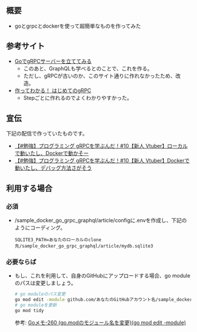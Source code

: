 # 

## 概要
+ goとgrpcとdockerを使って超簡単なものを作ってみた
## 参考サイト
+ [GoでgRPCサーバーを立ててみる](https://zenn.dev/k88t76/books/f3892660871ab2)
	+ このあと、GraphQLも学べるとのことで、これを作る。
	+ ただし、gRPCが古いのか、このサイト通りに作れなかったため、改造。
+ [作ってわかる！ はじめてのgRPC](https://zenn.dev/hsaki/books/golang-grpc-starting)
	+ Stepごとに作れるのでよくわかりやすかった。
## 宣伝
下記の配信で作っていたものです。
+ [【#勉強】プログラミング gRPCを学ぶんだ！#10【新人 Vtuber】ローカルで動いたし、Dockerで動かそー](https://youtu.be/-Biu6rp5MFA)
+ [【#勉強】プログラミング gRPCを学ぶんだ！#10【新人 Vtuber】Dockerで動いたし、デバッグ方法さがそう](https://youtu.be/P82WpfsDddo)

## 利用する場合
### 必須
+ /sample_docker_go_grpc_graphql/article/configに.envを作成し、下記のようにコーディング。
	~~~bash:.env
	SQLITE3_PATH=あなたのローカルのclone先/sample_docker_go_grpc_graphql/article/mydb.sqlite3
	~~~
### 必要ならば
+ もし、これを利用して、自身のGitHubにアップロードする場合、go moduleのパスは変更しましょう。
	```bash
	# go moduleのパス変更
	go mod edit -module github.com/あなたのGitHubアカウント名/sample_docker_go_grpc_graphql/article
	# go moduleを更新
	go mod tidy
	```
	参考: [Goメモ-260 (go.modのモジュール名を変更)(go mod edit -module)](https://devlights.hatenablog.com/entry/2022/10/24/073000)
